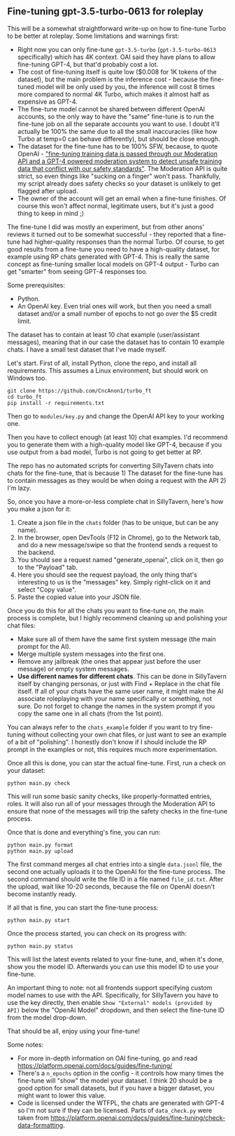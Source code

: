 ## Fine-tuning gpt-3.5-turbo-0613 for roleplay

This will be a somewhat straightforward write-up on how to fine-tune Turbo to be better at roleplay.
Some limitations and warnings first:
- Right now you can only fine-tune `gpt-3.5-turbo` (`gpt-3.5-turbo-0613` specifically) which has 4K context. OAI said they have plans to allow fine-tuning GPT-4, but that'd probably cost a lot.
- The cost of fine-tuning itself is quite low ($0.008 for 1K tokens of the dataset), but the main problem is the inference cost - because the fine-tuned model will be only used by you, the inference will cost 8 times more compared to normal 4K Turbo, which makes it almost half as expensive as GPT-4.
- The fine-tune model cannot be shared between different OpenAI accounts, so the only way to have the "same" fine-tune is to run the fine-tune job on  all the separate accounts you want to use. I doubt it'll actually be 100% the same due to all the small inaccuracies (like how Turbo at temp=0 can behave differently), but should be close enough.
- The dataset for the fine-tune has to be 100% SFW, because, to quote OpenAI - ["fine-tuning training data is passed through our Moderation API and a GPT-4 powered moderation system to detect unsafe training data that conflict with our safety standards"](https://openai.com/blog/gpt-3-5-turbo-fine-tuning-and-api-updates). The Moderation API is quite strict, so even things like "sucking on a finger" won't pass. Thankfully, my script already does safety checks so your dataset is unlikely to get flagged after upload.
- The owner of the account will get an email when a fine-tune finishes. Of course this won't affect normal, legitimate users, but it's just a good thing to keep in mind ;)

The fine-tune I did was mostly an experiment, but from other anons' reviews it turned out to be somewhat successful - they reported that a fine-tune had higher-quality responses than the normal Turbo. Of course, to get good results from a fine-tune you need to have a high-quality dataset, for example using RP chats generated with GPT-4. This is really the same concept as fine-tuning smaller local models on GPT-4 output - Turbo can get "smarter" from seeing GPT-4 responses too.

Some prerequisites:
- Python.
- An OpenAI key. Even trial ones will work, but then you need a small dataset and/or a small number of epochs to not go over the $5 credit limit.


The dataset has to contain at least 10 chat example (user/assistant messages), meaning that in our case the dataset has to contain 10 example chats. I have a small test dataset that I've made myself.

Let's start. First of all, install Python, clone the repo, and install all requirements. This assumes a Linux environment, but should work on Windows too.
```
git clone https://github.com/CncAnon1/turbo_ft
cd turbo_ft
pip install -r requirements.txt
```

Then go to `modules/key.py` and change the OpenAI API key to your working one. 

Then you have to collect enough (at least 10) chat examples. I'd recommend you to generate them with a high-quality model like GPT-4, because if you use output from a bad model, Turbo is not going to get better at RP.

The repo has no automated scripts for converting SillyTavern chats into chats for the fine-tune, that is because 1) The dataset for the fine-tune has to contain messages as they would be when doing a request with the API 2) I'm lazy.

So, once you have a more-or-less complete chat in SillyTavern, here's how you make a json for it:
1) Create a json file in the `chats` folder (has to be unique, but can be any name).
2) In the browser, open DevTools (F12 in Chrome), go to the Network tab, and do a new message/swipe so that the frontend sends a request to the backend.
3) You should see a request named "generate_openai", click on it, then go to the "Payload" tab.
4) Here you should see the request payload, the only thing that's interesting to us is the "messages" key. Simply right-click on it and select "Copy value".
5) Paste the copied value into your JSON file.

Once you do this for all the chats you want to fine-tune on, the main process is complete, but I highly recommend cleaning up and polishing your chat files:
- Make sure all of them have the same first system message (the main prompt for the AI).
- Merge multiple system messages into the first one.
- Remove any jailbreak (the ones that appear just before the user message) or empty system messages.
- **Use different names for different chats**. This can be done in SillyTavern itself by changing personas, or just with Find + Replace in the chat file itself. If all of your chats have the same user name, it might make the AI associate roleplaying with your name specifically or something, not sure. Do not forget to change the names in the system prompt if you copy the same one in all chats (from the 1st point).

You can always refer to the `chats_example` folder if you want to try fine-tuning without collecting your own chat files, or just want to see an example of a bit of "polishing". I honestly don't know if I should include the RP prompt in the examples or not, this requires much more experimentation.

Once all this is done, you can star the actual fine-tune.
First, run a check on your dataset:
```
python main.py check
```

This will run some basic sanity checks, like properly-formatted entries, roles. It will also run all of your messages through the Moderation API to ensure that none of the messages will trip the safety checks in the fine-tune process.

Once that is done and everything's fine, you can run:
```
python main.py format
python main.py upload
```

The first command merges all chat entries into a single `data.jsonl` file, the second one actually uploads it to the OpenAI for the fine-tune process. The second command should write the file ID in a file named `file_id.txt`. After the upload, wait like 10-20 seconds, because the file on OpenAI doesn't become instantly ready.

If all that is fine, you can start the fine-tune process:
```
python main.py start
```

Once the process started, you can check on its progress with:
```
python main.py status
```

This will list the latest events related to your fine-tune, and, when it's done, show you the model ID. Afterwards you can use this model ID to use your fine-tune. 

An important thing to note: not all frontends support specifying custom model names to use with the API. Specifically, for SillyTavern you have to use the key directly, then enable `Show "External" models (provided by API)` below the "OpenAI Model" dropdown, and then select the fine-tune ID from the model drop-down.

That should be all, enjoy using your fine-tune!

Some notes:
- For more in-depth information on OAI fine-tuning, go and read https://platform.openai.com/docs/guides/fine-tuning/
- There's a `n_epochs` option in the config - it controls how many times the fine-tune will "show" the model your dataset. I think 20 should be a good option for small datasets, but if you have a bigger dataset, you might want to lower this value.
- Code is licensed under the WTFPL, the chats are generated with GPT-4 so I'm not sure if they can be licensed. Parts of `data_check.py` were taken from https://platform.openai.com/docs/guides/fine-tuning/check-data-formatting.
